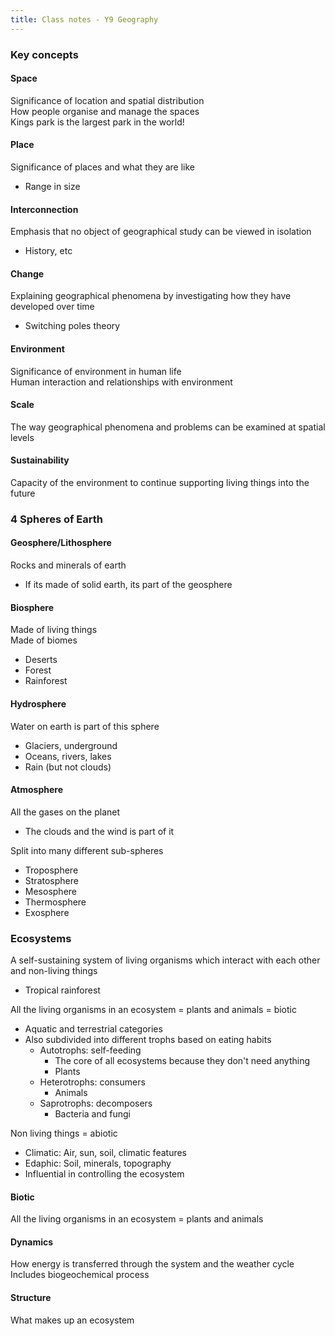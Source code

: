 ```yaml
---
title: Class notes - Y9 Geography
---
```


### Key concepts
#### Space
Significance of location and spatial distribution  
How people organise and manage the spaces  
Kings park is the largest park in the world!  

#### Place
Significance of places and what they are like
- Range in size

#### Interconnection
Emphasis that no object of geographical study can be viewed in isolation
- History, etc

#### Change
Explaining geographical phenomena by investigating how they have developed over time
- Switching poles theory

#### Environment
Significance of environment in human life  
Human interaction and relationships with environment

#### Scale
The way geographical phenomena and problems can be examined at spatial levels

#### Sustainability
Capacity of the environment to continue supporting living things into the future

### 4 Spheres of Earth
#### Geosphere/Lithosphere
Rocks and minerals of earth
- If its made of solid earth, its part of the geosphere

#### Biosphere
Made of living things  
Made of biomes
- Deserts
- Forest
- Rainforest

#### Hydrosphere
Water on earth is part of this sphere
- Glaciers, underground
- Oceans, rivers, lakes
- Rain (but not clouds)

#### Atmosphere
All the gases on the planet
- The clouds and the wind is part of it

Split into many different sub-spheres
- Troposphere
- Stratosphere
- Mesosphere
- Thermosphere
- Exosphere

### Ecosystems
A self-sustaining system of living organisms which interact with each other and non-living things
- Tropical rainforest

All the living organisms in an ecosystem = plants and animals = biotic
- Aquatic and terrestrial categories
- Also subdivided into different trophs based on eating habits
	- Autotrophs: self-feeding
		- The core of all ecosystems because they don't need anything
		- Plants
	- Heterotrophs: consumers
		- Animals
	- Saprotrophs: decomposers
		- Bacteria and fungi

Non living things = abiotic
- Climatic: Air, sun, soil, climatic features
- Edaphic: Soil, minerals, topography
- Influential in controlling the ecosystem

#### Biotic
All the living organisms in an ecosystem = plants and animals

#### Dynamics
How energy is transferred through the system and the weather cycle  
Includes biogeochemical process  

#### Structure
What makes up an ecosystem
